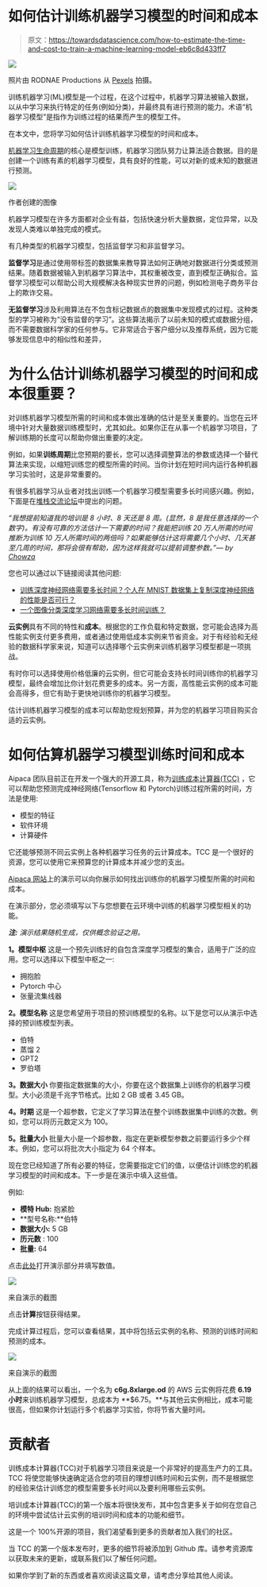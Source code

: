 # 如何估计训练机器学习模型的时间和成本

> 原文：<https://towardsdatascience.com/how-to-estimate-the-time-and-cost-to-train-a-machine-learning-model-eb6c8d433ff7>

![](img/a383938a538de44bdce3cc2c365e3fd1.png)

照片由 RODNAE Productions 从 [Pexels](https://www.pexels.com/photo/man-in-black-suit-working-7821702/) 拍摄。

训练机器学习(ML)模型是一个过程，在这个过程中，机器学习算法被输入数据，以从中学习来执行特定的任务(例如分类)，并最终具有进行预测的能力。术语“机器学习模型”是指作为训练过程的结果而产生的模型工件。

在本文中，您将学习如何估计训练机器学习模型的时间和成本。

[机器学习生命周期](/the-machine-learning-lifecycle-in-2021-473717c633bc)的核心是模型训练，机器学习团队努力让算法适合数据。目的是创建一个训练有素的机器学习模型，具有良好的性能，可以对新的或未知的数据进行预测。

![](img/2411b4d9f3f72b6a2da0667c4e9ea712.png)

作者创建的图像

机器学习模型在许多方面都对企业有益，包括快速分析大量数据，定位异常，以及发现人类难以单独完成的模式。

有几种类型的机器学习模型，包括监督学习和非监督学习。

**监督学习**是通过使用带标签的数据集来教导算法如何正确地对数据进行分类或预测结果。随着数据被输入到机器学习算法中，其权重被改变，直到模型正确拟合。监督学习模型可以帮助公司大规模解决各种现实世界的问题，例如检测电子商务平台上的欺诈交易。

**无监督学习**涉及利用算法在不包含标记数据点的数据集中发现模式的过程。这种类型的学习被称为“没有监督的学习”。这些算法揭示了以前未知的模式或数据分组，而不需要数据科学家的任何参与。它非常适合于客户细分以及推荐系统，因为它能够发现信息中的相似性和差异，

# 为什么估计训练机器学习模型的时间和成本很重要？

对训练机器学习模型所需的时间和成本做出准确的估计是至关重要的。当您在云环境中针对大量数据训练模型时，尤其如此。如果你正在从事一个机器学习项目，了解训练期的长度可以帮助你做出重要的决定。

例如，如果**训练周期**比您预期的要长，您可以选择调整算法的参数或选择一个替代算法来实现，以缩短训练您的模型所需的时间。当你计划在短时间内运行各种机器学习实验时，这是非常重要的。

有很多机器学习从业者对找出训练一个机器学习模型需要多长时间感兴趣。例如，下面是在[堆栈交流论坛](https://stats.stackexchange.com/questions/81985/how-to-estimate-training-time-prior-to-training-machine-learning-neural-netw)中提出的问题。

*“我想提前知道我的培训是 8 小时、8 天还是 8 周。(显然，8 是我任意选择的一个数字)。有没有可靠的方法估计一下需要的时间？我能把训练 20 万人所需的时间推断为训练 10 万人所需时间的两倍吗？如果能够估计这将需要几个小时、几天甚至几周的时间，那将会很有帮助，因为这样我就可以提前调整参数。”— by* [*Chowza*](https://stats.stackexchange.com/users/37209/chowza)

您也可以通过以下链接阅读其他问题:

*   [训练深度神经网络需要多长时间？个人在 MNIST 数据集上复制深度神经网络的性能是否可行？](https://www.quora.com/How-long-does-it-take-to-train-deep-neural-networks-Would-it-be-feasible-for-an-individual-to-replicate-the-performance-of-deep-neural-networks-on-the-MNIST-dataset)
*   [一个图像分类深度学习网络需要多长时间训练？](https://www.quora.com/How-long-does-an-image-classification-deep-learning-network-take-to-train)

**云实例**具有不同的特性和**成本**。根据您的工作负载和特定数据，您可能会选择为高性能实例支付更多费用，或者通过使用低成本实例来节省资金。对于有经验和无经验的数据科学家来说，知道可以选择哪个云实例来训练机器学习模型都是一项挑战。

有时你可以选择使用价格低廉的云实例，但它可能会支持长时间训练你的机器学习模型，最终会增加比你计划花费更多的成本。另一方面，高性能云实例的成本可能会高得多，但它有助于更快地训练你的机器学习模型。

估计训练机器学习模型的成本可以帮助您规划预算，并为您的机器学习项目购买合适的云实例。

# 如何估算机器学习模型训练时间和成本

Aipaca 团队目前正在开发一个强大的开源工具，称为[训练成本计算器(TCC)](https://github.com/aipaca-mlops/ML-training-cost-calculator) ，它可以帮助您预测完成神经网络(Tensorflow 和 Pytorch)训练过程所需的时间，方法是使用:

*   模型的特征
*   软件环境
*   计算硬件

它还能够预测不同云实例上各种机器学习任务的云计算成本。TCC 是一个很好的资源，您可以使用它来预算您的计算成本并减少您的支出。

[Aipaca 网站](https://aipaca.ai/)上的演示可以向你展示如何找出训练你的机器学习模型所需的时间和成本。

在演示部分，您必须填写以下与您想要在云环境中训练的机器学习模型相关的功能。

***注:*** *演示结果随机生成，仅供概念验证之用。*

**1。模型中枢** 这是一个预先训练好的自包含深度学习模型的集合，适用于广泛的应用。您可以选择以下模型中枢之一:

*   拥抱脸
*   Pytorch 中心
*   张量流集线器

**2。模型名称** 这是您希望用于项目的预训练模型的名称。以下是您可以从演示中选择的预训练模型列表。

*   伯特
*   蒸馏 2
*   GPT2
*   罗伯塔

**3。数据大小** 你要指定数据集的大小，你要在这个数据集上训练你的机器学习模型。大小必须是千兆字节格式。比如 2 GB 或者 3.45 GB。

**4。时期**
这是一个超参数，它定义了学习算法在整个训练数据集中训练的次数。例如，您可以将历元数定义为 100。

**5。批量大小** 批量大小是一个超参数，指定在更新模型参数之前要运行多少个样本。例如，您可以将批次大小指定为 64 个样本。

现在您已经知道了所有必要的特征，您需要指定它们的值，以便估计训练您的机器学习模型的时间和成本。下一步是在演示中填入这些值。

例如:

*   **模特 Hub:** 抱紧脸
*   **型号名称:**伯特
*   **数据大小:** 5 GB
*   **历元数** : 100
*   **批量:** 64

点击[此处](https://aipaca.ai/)打开演示部分并填写数值。

![](img/36ec549f85441a3e8d60dfa3caa2ba06.png)

来自演示的截图

点击**计算**按钮获得结果。

完成计算过程后，您可以查看结果，其中将包括云实例的名称、预测的训练时间和预测的成本。

![](img/8dd636dd518e8a19c58895a5f36c7f02.png)

来自演示的截图

从上面的结果可以看出，一个名为 **c6g.8xlarge.od** 的 AWS 云实例将花费 **6.19 小时**来训练机器学习模型，总成本为 **$6.75。**与其他云实例相比，成本可能很高，但如果你计划运行多个机器学习实验，你将节省大量时间。

# 贡献者

训练成本计算器(TCC)对于机器学习项目来说是一个非常好的提高生产力的工具。TCC 将使您能够快速确定适合您的项目的理想训练时间和云实例，而不是根据您的经验来估计训练您的模型需要多长时间以及要利用哪些云实例。

培训成本计算器(TCC)的第一个版本将很快发布，其中包含更多关于如何在您自己的环境中尝试估计云实例的培训时间和成本的功能和细节。

这是一个 100%开源的项目，我们渴望看到更多的贡献者加入我们的社区。

当 TCC 的第一个版本发布时，更多的细节将被添加到 Github 库。请参考资源库以获取未来的更新，或联系我们以了解任何问题。

如果你学到了新的东西或者喜欢阅读这篇文章，请考虑分享给其他人阅读。